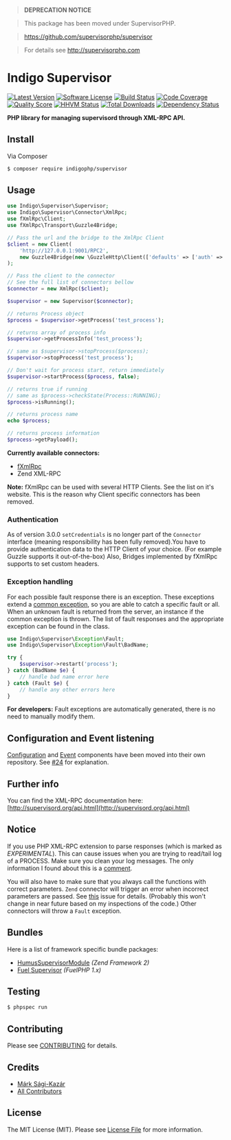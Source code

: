 > **DEPRECATION NOTICE**

> This package has been moved under SupervisorPHP.

> https://github.com/supervisorphp/supervisor

> For details see http://supervisorphp.com

# Indigo Supervisor

[![Latest Version](https://img.shields.io/github/release/indigophp/supervisor.svg?style=flat-square)](https://github.com/indigophp/supervisor/releases)
[![Software License](https://img.shields.io/badge/license-MIT-brightgreen.svg?style=flat-square)](LICENSE)
[![Build Status](https://img.shields.io/travis/indigophp/supervisor.svg?style=flat-square)](https://travis-ci.org/indigophp/supervisor)
[![Code Coverage](https://img.shields.io/scrutinizer/coverage/g/indigophp/supervisor.svg?style=flat-square)](https://scrutinizer-ci.com/g/indigophp/supervisor)
[![Quality Score](https://img.shields.io/scrutinizer/g/indigophp/supervisor.svg?style=flat-square)](https://scrutinizer-ci.com/g/indigophp/supervisor)
[![HHVM Status](https://img.shields.io/hhvm/indigophp/supervisor.svg?style=flat-square)](http://hhvm.h4cc.de/package/indigophp/supervisor)
[![Total Downloads](https://img.shields.io/packagist/dt/indigophp/supervisor.svg?style=flat-square)](https://packagist.org/packages/indigophp/supervisor)
[![Dependency Status](https://img.shields.io/versioneye/d/php/indigophp:supervisor.svg?style=flat-square)](https://www.versioneye.com/php/indigophp:supervisor)

**PHP library for managing supervisord through XML-RPC API.**


## Install

Via Composer

``` bash
$ composer require indigophp/supervisor
```


## Usage

``` php
use Indigo\Supervisor\Supervisor;
use Indigo\Supervisor\Connector\XmlRpc;
use fXmlRpc\Client;
use fXmlRpc\Transport\Guzzle4Bridge;

// Pass the url and the bridge to the XmlRpc Client
$client = new Client(
	'http://127.0.0.1:9001/RPC2',
	new Guzzle4Bridge(new \GuzzleHttp\Client(['defaults' => ['auth' => ['user', '123']]]))
);

// Pass the client to the connector
// See the full list of connectors bellow
$connector = new XmlRpc($client);

$supervisor = new Supervisor($connector);

// returns Process object
$process = $supervisor->getProcess('test_process');

// returns array of process info
$supervisor->getProcessInfo('test_process');

// same as $supervisor->stopProcess($process);
$supervisor->stopProcess('test_process');

// Don't wait for process start, return immediately
$supervisor->startProcess($process, false);

// returns true if running
// same as $process->checkState(Process::RUNNING);
$process->isRunning();

// returns process name
echo $process;

// returns process information
$process->getPayload();
```

**Currently available connectors:**

* [fXmlRpc](https://github.com/lstrojny/fxmlrpc)
* Zend XML-RPC

**Note:** fXmlRpc can be used with several HTTP Clients. See the list on it's website. This is the reason why Client specific connectors has been removed.


### Authentication

As of version 3.0.0 `setCredentials` is no longer part of the `Connector` interface (meaning responsibility has been fully removed).You have to provide authentication data to the HTTP Client of your choice. (For example Guzzle supports it out-of-the-box) Also, Bridges implemented by fXmlRpc supports to set custom headers.


### Exception handling

For each possible fault response there is an exception. These exceptions extend a [common exception](src/Exception/Fault.php), so you are able to catch a specific fault or all. When an unknown fault is returned from the server, an instance if the common exception is thrown. The list of fault responses and the appropriate exception can be found in the class.

``` php
use Indigo\Supervisor\Exception\Fault;
use Indigo\Supervisor\Exception\Fault\BadName;

try {
	$supervisor->restart('process');
} catch (BadName $e) {
	// handle bad name error here
} catch (Fault $e) {
	// handle any other errors here
}
```

**For developers:** Fault exceptions are automatically generated, there is no need to manually modify them.


## Configuration and Event listening

[Configuration](https://github.com/indigophp/supervisor-configuration) and [Event](https://github.com/indigophp/supervisor-event) components have been moved into their own repository. See [#24](https://github.com/indigophp/supervisor/issues/24) for explanation.


## Further info

You can find the XML-RPC documentation here:
[http://supervisord.org/api.html](http://supervisord.org/api.html)


## Notice

If you use PHP XML-RPC extension to parse responses (which is marked as *EXPERIMENTAL*). This can cause issues when you are trying to read/tail log of a PROCESS. Make sure you clean your log messages. The only information I found about this is a [comment](http://www.php.net/function.xmlrpc-decode#44213).

You will also have to make sure that you always call the functions with correct parameters. `Zend` connector will trigger an error when incorrect parameters are passed. See [this](https://github.com/zendframework/zf2/issues/6455) issue for details. (Probably this won't change in near future based on my inspections of the code.) Other connectors will throw a `Fault` exception.


## Bundles

Here is a list of framework specific bundle packages:

- [HumusSupervisorModule](https://github.com/prolic/HumusSupervisorModule) *(Zend Framework 2)*
- [Fuel Supervisor](https://github.com/indigophp/fuel-supervisor) *(FuelPHP 1.x)*


## Testing

``` bash
$ phpspec run
```


## Contributing

Please see [CONTRIBUTING](CONTRIBUTING.md) for details.


## Credits

- [Márk Sági-Kazár](https://github.com/sagikazarmark)
- [All Contributors](https://github.com/indigophp/supervisor/contributors)


## License

The MIT License (MIT). Please see [License File](LICENSE) for more information.
